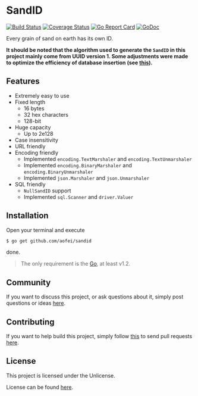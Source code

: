 # SandID

[![Build Status](https://travis-ci.org/aofei/sandid.svg?branch=master)](https://travis-ci.org/aofei/sandid)
[![Coverage Status](https://coveralls.io/repos/github/aofei/sandid/badge.svg?branch=master)](https://coveralls.io/github/aofei/sandid?branch=master)
[![Go Report Card](https://goreportcard.com/badge/github.com/aofei/sandid)](https://goreportcard.com/report/github.com/aofei/sandid)
[![GoDoc](https://godoc.org/github.com/aofei/sandid?status.svg)](https://godoc.org/github.com/aofei/sandid)

Every grain of sand on earth has its own ID.

**It should be noted that the algorithm used to generate the `SandID` in this
project mainly come from UUID version 1. Some adjustments were made to optimize
the efficiency of database insertion (see
[this](https://www.percona.com/blog/2014/12/19/store-uuid-optimized-way/)).**

## Features

* Extremely easy to use
* Fixed length
	* 16 bytes
	* 32 hex characters
	* 128-bit
* Huge capacity
	* Up to 2e128
* Case insensitivity
* URL friendly
* Encoding friendly
	* Implemented `encoding.TextMarshaler` and `encoding.TextUnmarshaler`
	* Implemented `encoding.BinaryMarshaler` and `encoding.BinaryUnmarshaler`
	* Implemented `json.Marshaler` and `json.Unmarshaler`
* SQL friendly
	* `NullSandID` support
	* Implemented `sql.Scanner` and `driver.Valuer`

## Installation

Open your terminal and execute

```bash
$ go get github.com/aofei/sandid
```

done.

> The only requirement is the [Go](https://golang.org), at least v1.2.

## Community

If you want to discuss this project, or ask questions about it, simply post
questions or ideas [here](https://github.com/aofei/sandid/issues).

## Contributing

If you want to help build this project, simply follow
[this](https://github.com/aofei/sandid/wiki/Contributing) to send pull requests
[here](https://github.com/aofei/sandid/pulls).

## License

This project is licensed under the Unlicense.

License can be found [here](LICENSE).
